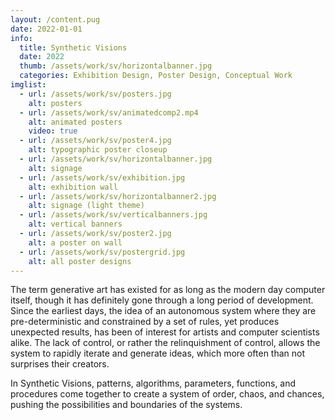 ```yaml
---
layout: /content.pug
date: 2022-01-01
info:
  title: Synthetic Visions
  date: 2022
  thumb: /assets/work/sv/horizontalbanner.jpg
  categories: Exhibition Design, Poster Design, Conceptual Work
imglist:
  - url: /assets/work/sv/posters.jpg
    alt: posters
  - url: /assets/work/sv/animatedcomp2.mp4
    alt: animated posters
    video: true
  - url: /assets/work/sv/poster4.jpg
    alt: typographic poster closeup
  - url: /assets/work/sv/horizontalbanner.jpg
    alt: signage
  - url: /assets/work/sv/exhibition.jpg
    alt: exhibition wall
  - url: /assets/work/sv/horizontalbanner2.jpg
    alt: signage (light theme)
  - url: /assets/work/sv/verticalbanners.jpg
    alt: vertical banners
  - url: /assets/work/sv/poster2.jpg
    alt: a poster on wall
  - url: /assets/work/sv/postergrid.jpg
    alt: all poster designs
---
```

The term generative art has existed for as long as the modern day computer itself, though it has definitely gone through a long period of development. Since the earliest days, the idea of an autonomous system where they are pre-deterministic and constrained by a set of rules, yet produces unexpected results, has been of interest for artists and computer scientists alike. The lack of control, or rather the relinquishment of control, allows the system to rapidly iterate and generate ideas, which more often than not surprises their creators.

In Synthetic Visions, patterns, algorithms, parameters, functions, and procedures come together to create a system of order, chaos, and chances, pushing the possibilities and boundaries of the systems.